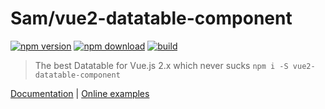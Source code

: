 # Sam/vue2-datatable-component
[![npm version][npm-v-img]][npm-url]
[![npm download][npm-dl-img]][npm-url]
[![build][build-img]][build-url]

> The best Datatable for Vue.js 2.x which never sucks
> `npm i -S vue2-datatable-component`

[Documentation](https://OneWayTech.github.io/vue2-datatable/doc) |
[Online examples](https://OneWayTech.github.io/vue2-datatable/examples/dist)

[npm-url]: https://www.npmjs.com/package/vue2-datatable-component
[npm-v-img]: https://img.shields.io/npm/v/vue2-datatable-component.svg
[npm-dl-img]: https://img.shields.io/npm/dm/vue2-datatable-component.svg
[build-img]: https://travis-ci.org/OneWayTech/vue2-datatable.svg?branch=master
[build-url]: https://travis-ci.org/OneWayTech/vue2-datatable
